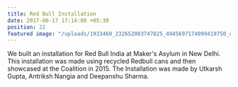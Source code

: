 ```yaml
---
title: Red Bull Installation
date: 2017-06-17 17:14:00 +05:30
position: 22
featured image: "/uploads/1933469_232652003747825_4945697174099419750_o.jpg"
---
```


We built an installation for Red Bull India at Maker's Asylum in New Delhi. This installation was made using recycled Redbull cans and then showcased at the Coalition in 2015. 
The Installation was made by Utkarsh Gupta, Antriksh Nangia and Deepanshu Sharma.
